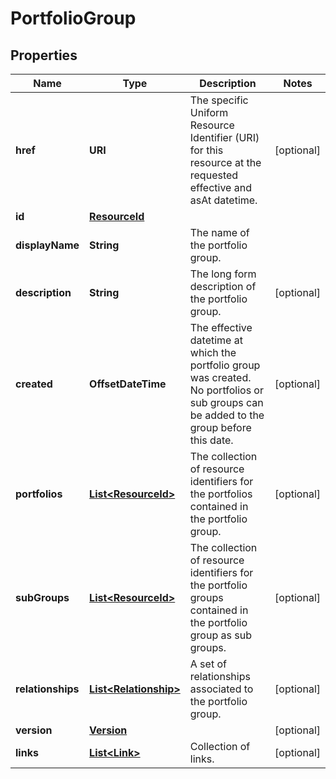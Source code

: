 

# PortfolioGroup


## Properties

Name | Type | Description | Notes
------------ | ------------- | ------------- | -------------
**href** | **URI** | The specific Uniform Resource Identifier (URI) for this resource at the requested effective and asAt datetime. |  [optional]
**id** | [**ResourceId**](ResourceId.md) |  | 
**displayName** | **String** | The name of the portfolio group. | 
**description** | **String** | The long form description of the portfolio group. |  [optional]
**created** | **OffsetDateTime** | The effective datetime at which the portfolio group was created. No portfolios or sub groups can be added to the group before this date. |  [optional]
**portfolios** | [**List&lt;ResourceId&gt;**](ResourceId.md) | The collection of resource identifiers for the portfolios contained in the portfolio group. |  [optional]
**subGroups** | [**List&lt;ResourceId&gt;**](ResourceId.md) | The collection of resource identifiers for the portfolio groups contained in the portfolio group as sub groups. |  [optional]
**relationships** | [**List&lt;Relationship&gt;**](Relationship.md) | A set of relationships associated to the portfolio group. |  [optional]
**version** | [**Version**](Version.md) |  |  [optional]
**links** | [**List&lt;Link&gt;**](Link.md) | Collection of links. |  [optional]



